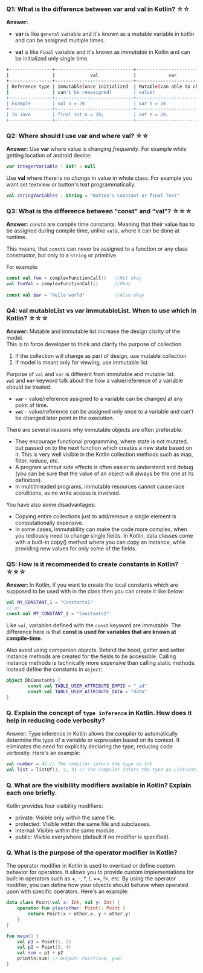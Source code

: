 ### Q1: What is the difference between var and val in Kotlin? ☆☆

**Answer:**
* **var** is like `general` variable and it's known as a _mutable_ variable in kotlin and can be assigned multiple times.

* **val** is like `Final` variable and it's known as _immutable_ in Kotlin and can be initialized only single time.

```sh
+----------------+-----------------------------+---------------------------+
|                |             val             |            var            |
+----------------+-----------------------------+---------------------------+
| Reference type | Immutable(once initialized  | Mutable(can able to change|
|                | can't be reassigned)        | value)                    |
+----------------+-----------------------------+---------------------------+
| Example        | val n = 20                  | var n = 20                |
+----------------+-----------------------------+---------------------------+
| In Java        | final int n = 20;           | int n = 20;               |
+----------------+-----------------------------+---------------------------+
```

### Q2: Where should I use var and where val? ☆☆

**Answer:**
Use **var** where value is changing _frequently_. For example while getting location of android device:

```kotlin
var integerVariable : Int? = null
```

Use **val** where there is _no change_ in value in whole class. For example you want set textview or button's text programmatically.

```kotlin
val stringVariables : String = "Button's Constant or final Text"
```

### Q3: What is the difference between “const” and “val”? ☆☆☆

**Answer:**
`const`s are compile time constants. Meaning that their value has to be assigned during compile time, unlike `val`s, where it can be done at runtime.


This means, that `const`s can never be assigned to a function or any class constructor, but only to a `String` or primitive.

For example:

```kotlin
const val foo = complexFunctionCall()   //Not okay
val fooVal = complexFunctionCall()      //Okay
 
const val bar = "Hello world"           //Also okay
```

 ### Q4: val mutableList vs var immutableList. When to use which in Kotlin? ☆☆☆

**Answer:**
Mutable and immutable list increase the design clarity of the model. <br>
This is to force developer to think and clarify the purpose of collection.

 1. If the collection will change as part of design, use mutable collection
 2. If model is meant only for viewing, use immutable list

Purpose of `val` and `var` is different from immutable and mutable list. <br>
***`val`*** and ***`var`*** keyword talk about the how a value/reference of a variable should be treated.

 - ***`var`*** - value/reference assigned to a variable can be changed at any point of time.
 - ***`val`*** - value/reference can be assigned only once to a variable and can't be changed later point in the execution.

There are several reasons why immutable objects are often preferable:

* They encourage functional programming, where state is not mutated, but passed on to the next function which creates a new state based on it. This is very well visible in the Kotlin collection methods such as map, filter, reduce, etc.
* A program without side effects is often easier to understand and debug (you can be sure that the value of an object will always be the one at its definition).
* In multithreaded programs, immutable resources cannot cause race conditions, as no write access is involved.

You have also some disadvantages:

* Copying entire collections just to add/remove a single element is computationally expensive.
* In some cases, immutability can make the code more complex, when you tediously need to change single fields. In Kotlin, data classes come with a built-in copy() method where you can copy an instance, while providing new values for only some of the fields.


### Q5: How is it recommended to create constants in Kotlin? ☆☆☆

**Answer:**
In Kotlin, if you want to create the local constants which are supposed to be used with in the class then you can create it like below:

```kotlin
val MY_CONSTANT_1 = "Constants1"
// or 
const val MY_CONSTANT_2 = "Constants2"
```

Like `val`, variables defined with the `const` keyword are immutable. The difference here is that **const is used for variables that are known at compile-time**.

Also avoid using companion objects. Behind the hood, getter and setter instance methods are created for the fields to be accessible. Calling instance methods is technically more expensive than calling static methods. Instead define the constants in `object`:

```kotlin
object DbConstants {
        const val TABLE_USER_ATTRIBUTE_EMPID = "_id"
        const val TABLE_USER_ATTRIBUTE_DATA = "data"
}
```

### Q. Explain the concept of `type inference` in Kotlin. How does it help in reducing code verbosity?

Answer: Type inference in Kotlin allows the compiler to automatically determine the type of a variable or expression based on its context. It eliminates the need for explicitly declaring the type, reducing code verbosity. Here's an example:
```Kotlin
val number = 42 // The compiler infers the type as Int
val list = listOf(1, 2, 3) // The compiler infers the type as List<Int>
```

### Q. What are the visibility modifiers available in Kotlin? Explain each one briefly.

Kotlin provides four visibility modifiers:

* private: Visible only within the same file.
* protected: Visible within the same file and subclasses.
* internal: Visible within the same module.
* public: Visible everywhere (default if no modifier is specified).


### Q.  What is the purpose of the operator modifier in Kotlin?

The operator modifier in Kotlin is used to overload or define custom behavior for operators. It allows you to provide custom implementations for built-in operators such as +, -, *, /, ==, !=, etc. By using the operator modifier, you can define how your objects should behave when operated upon with specific operators. Here's an example:
```Kotlin
data class Point(val x: Int, val y: Int) {
    operator fun plus(other: Point): Point {
        return Point(x + other.x, y + other.y)
    }
}

fun main() {
    val p1 = Point(1, 2)
    val p2 = Point(3, 4)
    val sum = p1 + p2
    println(sum) // Output: Point(x=4, y=6)
}
```